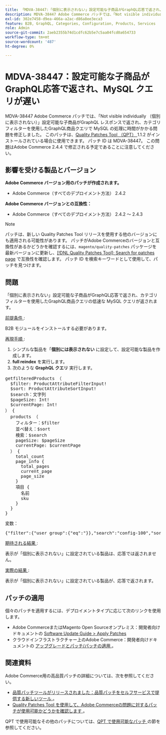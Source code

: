```yaml
---
title: 「MDVA-38447:「個別に表示されない」設定可能な子商品がGraphQL応答で返され、MySQL クエリが遅い」
description: MDVA-38447 Adobe Commerce パッチでは、「Not visible individually （個別に表示されない）」設定可能な子商品がGraphQL レスポンスで返され、カテゴリフィルターを使用したGraphQL商品クエリで MySQL の処理に時間がかかる問題を修正しました。 このパッチは、[Quality Patches Tool （QPT） ] （/help/announcements/adobe-commerce-announcements/magento-quality-patches-released-new-tool-to-self-serve-quality-patches.md） 1.1.2 がインストールされている場合に利用できます。 パッチ ID は MDVA-38447。 この問題はAdobe Commerce 2.4.4 で修正される予定であることに注意してください。
exl-id: 302e7458-d9ea-466a-a2ac-d86a8ee3eca3
feature: B2B, GraphQL, Categories, Configuration, Products, Services
role: Admin
source-git-commit: 2aeb2355b74d1cdfc62b5e7c5aa04fcd0a654733
workflow-type: tm+mt
source-wordcount: '487'
ht-degree: 0%

---
```


# MDVA-38447：設定可能な子商品がGraphQL応答で返され、MySQL クエリが遅い

MDVA-38447 Adobe Commerce パッチでは、「Not visible individually （個別に表示されない）」設定可能な子商品がGraphQL レスポンスで返され、カテゴリフィルターを使用したGraphQL商品クエリで MySQL の処理に時間がかかる問題を修正しました。 このパッチは、[Quality Patches Tool （QPT） ](/help/announcements/adobe-commerce-announcements/magento-quality-patches-released-new-tool-to-self-serve-quality-patches.md)1.1.2 がインストールされている場合に使用できます。 パッチ ID は MDVA-38447。 この問題はAdobe Commerce 2.4.4 で修正される予定であることに注意してください。

## 影響を受ける製品とバージョン

**Adobe Commerce バージョン用のパッチが作成されます。**

* Adobe Commerce（すべてのデプロイメント方法） 2.4.2

**Adobe Commerce バージョンとの互換性：**

* Adobe Commerce（すべてのデプロイメント方法） 2.4.2 ～ 2.4.3

>[!NOTE]
>
>パッチは、新しい Quality Patches Tool リリースを使用する他のバージョンにも適用される可能性があります。 パッチがAdobe Commerceのバージョンと互換性があるかどうかを確認するには、`magento/quality-patches` パッケージを最新バージョンに更新し、[[!DNL Quality Patches Tool]: Search for patches page](https://experienceleague.adobe.com/tools/commerce-quality-patches/index.html?lang=ja) で互換性を確認します。 パッチ ID を検索キーワードとして使用して、パッチを見つけます。

## 問題

「個別に表示されない」設定可能な子商品がGraphQL応答で返され、カテゴリフィルターを使用したGraphQL商品クエリの低速な MySQL クエリが返されます。

<u> 前提条件 </u>:

B2B モジュールをインストールする必要があります。

<u> 再現手順 </u>:

1. シンプルな製品を「**個別には表示されない** に設定して、設定可能な製品を作成します。
1. **full reindex** を実行します。
1. 次のような **GraphQL クエリ** 実行します。

<pre>getfilteredProducts （
  $filter: ProductAttributeFilterInput!
  $sort: ProductAttributeSortInput!
  $search：文字列
  $pageSize: Int!
  $currentPage: Int!
） &lbrace;
  products （
    フィルター：$filter
    並べ替え：$sort
    検索：$search
    pageSize: $pageSize
    currentPage: $currentPage
  ） &lbrace;
    total_count
    page_info &lbrace;
      total_pages
      current_page
      page_size
    &rbrace;
    項目 &lbrace;
      名前
      sku
    &rbrace;
  &rbrace;
&rbrace;</pre>

変数：

<pre>{"filter":{"user_group":{"eq":"}},"search":"config-100","sort":{},"pageSize":200,"currentPage":1}
</pre>

<u> 期待される結果 </u>:

表示が「個別に表示されない」に設定されている製品は、応答では返されません。

<u> 実際の結果 </u>:

表示が「個別に表示されない」に設定されている製品が、応答で返されます。

## パッチの適用

個々のパッチを適用するには、デプロイメントタイプに応じて次のリンクを使用します。

* Adobe CommerceまたはMagento Open Sourceオンプレミス：開発者向けドキュメントの [Software Update Guide > Apply Patches](https://experienceleague.adobe.com/ja/docs/commerce-operations/tools/quality-patches-tool/usage)
* クラウドインフラストラクチャー上のAdobe Commerce：開発者向けドキュメントの [ アップグレードとパッチ/パッチの適用 ](https://experienceleague.adobe.com/ja/docs/commerce-cloud-service/user-guide/develop/upgrade/apply-patches)。

## 関連資料

Adobe Commerce用の高品質パッチの詳細については、次を参照してください。

* [ 品質パッチツールがリリースされました：品質パッチをセルフサービスで提供する新しいツール ](/help/announcements/adobe-commerce-announcements/magento-quality-patches-released-new-tool-to-self-serve-quality-patches.md)。
* [Quality Patches Tool を使用して、Adobe Commerceの問題に対するパッチが使用可能かどうかを確認します ](/help/support-tools/patches-available-in-qpt-tool/check-patch-for-magento-issue-with-magento-quality-patches.md)。

QPT で使用可能なその他のパッチについては、[QPT で使用可能なパッチ ](https://support.magento.com/hc/en-us/sections/360010506631-Patches-available-in-QPT-tool-) の節を参照してください。
